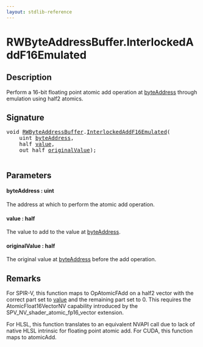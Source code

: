 ```yaml
---
layout: stdlib-reference
---
```


# RWByteAddressBuffer\.InterlockedAddF16Emulated

## Description

Perform a 16-bit floating point atomic add operation at <span class='code'><a href=".html#decl-byteAddress" class="code_param">byteAddress</a></span> through emulation using <span class='code'>half2</span> atomics.



## Signature 

<pre>
<span class="code_keyword">void</span> <a href="../index.html" class="code_type">RWByteAddressBuffer</a>.<a href=".html">InterlockedAddF16Emulated</a>(
    <span class="code_keyword">uint</span> <a href=".html#decl-byteAddress" class="code_param">byteAddress</a>,
    <span class="code_keyword">half</span> <a href=".html#decl-value" class="code_param">value</a>,
    <span class="code_keyword">out</span> <span class="code_keyword">half</span> <a href=".html#decl-originalValue" class="code_param">originalValue</a>);

</pre>

## Parameters

####  <a id="decl-byteAddress"></a>byteAddress  : uint
The address at which to perform the atomic add operation.

####  <a id="decl-value"></a>value  : half
The value to add to the value at <span class='code'><a href=".html#decl-byteAddress" class="code_param">byteAddress</a></span>.

####  <a id="decl-originalValue"></a>originalValue  : half
The original value at <span class='code'><a href=".html#decl-byteAddress" class="code_param">byteAddress</a></span> before the add operation.


## Remarks
For SPIR-V, this function maps to <span class='code'>OpAtomicFAdd</span> on a <span class='code'>half2</span> vector with the correct part set to <span class='code'><a href=".html#decl-value" class="code_param">value</a></span>
and the remaining part set to 0. This requires the <span class='code'>AtomicFloat16VectorNV</span> capability introduced by the <span class='code'>SPV_NV_shader_atomic_fp16_vector</span>
extension.

For HLSL, this function translates to an equivalent NVAPI call
due to lack of native HLSL intrinsic for floating point atomic add. For CUDA, this function
maps to <span class='code'>atomicAdd</span>.


